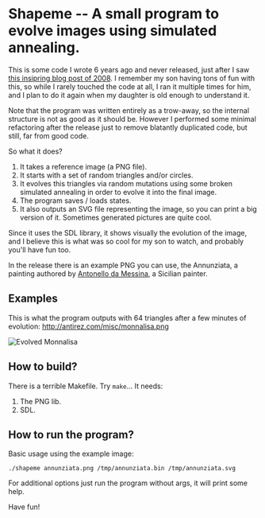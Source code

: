 Shapeme -- A small program to evolve images using simulated annealing.
===

This is some code I wrote 6 years ago and never released, just after I saw [this insipring blog post of 2008](http://rogeralsing.com/2008/12/07/genetic-programming-evolution-of-mona-lisa/). I remember my son having tons of fun with this, so while I rarely touched the code at all, I ran it multiple times for him, and I plan to do it again when my daughter is old enough to understand it.

Note that the program was written entirely as a trow-away, so the internal structure is not as good as it should be. However I performed some minimal refactoring after the release just to remove blatantly duplicated code, but still, far from good code.

So what it does?

1. It takes a reference image (a PNG file).
2. It starts with a set of random triangles and/or circles.
3. It evolves this triangles via random mutations using some broken simulated annealing in order to evolve it into the final image.
4. The program saves / loads states.
5. It also outputs an SVG file representing the image, so you can print a big version of it. Sometimes generated pictures are quite cool.

Since it uses the SDL library, it shows visually the evolution of the image, and I believe this is what was so cool for my son to watch, and probably you'll have fun too.

In the release there is an example PNG you can use, the Annunziata, a painting authored by [Antonello da Messina](http://en.wikipedia.org/wiki/Antonello_da_Messina), a Sicilian painter.

Examples
---

This is what the program outputs with 64 triangles after a few minutes of evolution: http://antirez.com/misc/monnalisa.png

![Evolved Monnalisa](http://antirez.com/misc/monnalisa.png "64 triangles Monnalisa")

How to build?
---

There is a terrible Makefile. Try `make`... It needs:

1. The PNG lib.
2. SDL.

How to run the program?
---

Basic usage using the example image:

    ./shapeme annunziata.png /tmp/annunziata.bin /tmp/annunziata.svg

For additional options just run the program without args, it will print some help.

Have fun!
